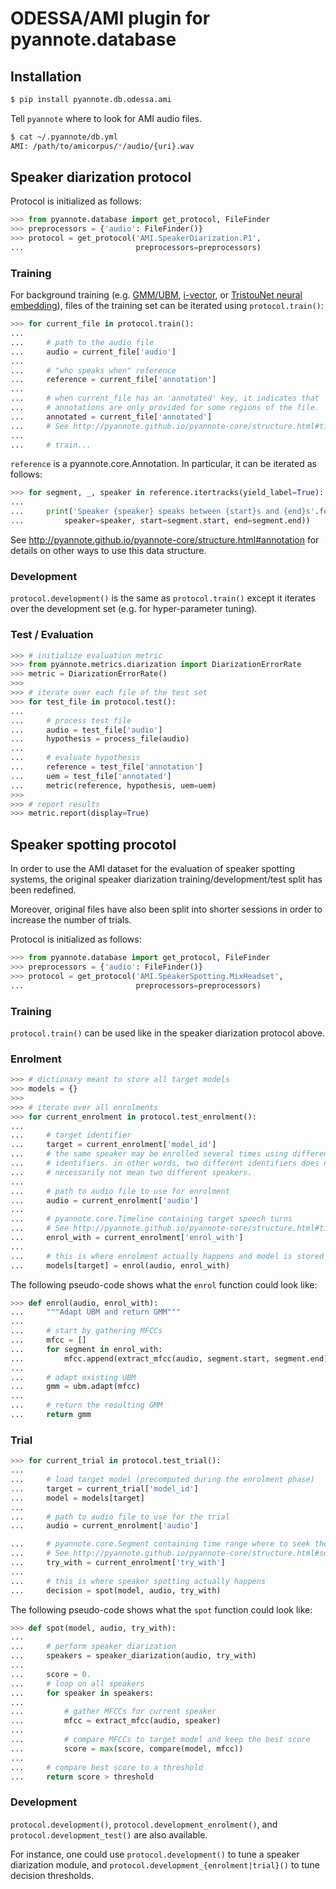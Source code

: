 # ODESSA/AMI plugin for pyannote.database


## Installation

```bash
$ pip install pyannote.db.odessa.ami
```

Tell `pyannote` where to look for AMI audio files.

```bash
$ cat ~/.pyannote/db.yml
AMI: /path/to/amicorpus/*/audio/{uri}.wav
```

## Speaker diarization protocol

Protocol is initialized as follows:

```python
>>> from pyannote.database import get_protocol, FileFinder
>>> preprocessors = {'audio': FileFinder()}
>>> protocol = get_protocol('AMI.SpeakerDiarization.P1',
...                         preprocessors=preprocessors)
```

### Training

For background training (e.g.
[GMM/UBM](http://www.sciencedirect.com/science/article/pii/S1051200499903615), [i-vector](http://ieeexplore.ieee.org/document/5545402/), or [TristouNet neural embedding](https://arxiv.org/abs/1609.04301)), files of the training set can be
iterated using `protocol.train()`:

```python
>>> for current_file in protocol.train():
...
...     # path to the audio file
...     audio = current_file['audio']
...
...     # "who speaks when" reference
...     reference = current_file['annotation']
...
...     # when current_file has an 'annotated' key, it indicates that
...     # annotations are only provided for some regions of the file.
...     annotated = current_file['annotated']
...     # See http://pyannote.github.io/pyannote-core/structure.html#timeline
...
...     # train...
```

`reference` is a pyannote.core.Annotation. In particular, it can be iterated
as follows:

```python
>>> for segment, _, speaker in reference.itertracks(yield_label=True):
...
...     print('Speaker {speaker} speaks between {start}s and {end}s'.format(
...         speaker=speaker, start=segment.start, end=segment.end))
```
See http://pyannote.github.io/pyannote-core/structure.html#annotation for
details on other ways to use this data structure.

### Development

`protocol.development()` is the same as `protocol.train()` except it iterates
over the development set (e.g. for hyper-parameter tuning).

### Test / Evaluation

```python
>>> # initialize evaluation metric
>>> from pyannote.metrics.diarization import DiarizationErrorRate
>>> metric = DiarizationErrorRate()
>>>
>>> # iterate over each file of the test set
>>> for test_file in protocol.test():
...
...     # process test file
...     audio = test_file['audio']
...     hypothesis = process_file(audio)
...
...     # evaluate hypothesis
...     reference = test_file['annotation']
...     uem = test_file['annotated']
...     metric(reference, hypothesis, uem=uem)
>>>
>>> # report results
>>> metric.report(display=True)
```

## Speaker spotting procotol

In order to use the AMI dataset for the evaluation of speaker spotting systems,
the original speaker diarization training/development/test split has been
redefined.

Moreover, original files have also been split into shorter sessions in order to
increase the number of trials.

Protocol is initialized as follows:

```python
>>> from pyannote.database import get_protocol, FileFinder
>>> preprocessors = {'audio': FileFinder()}
>>> protocol = get_protocol('AMI.SpeakerSpotting.MixHeadset',
...                         preprocessors=preprocessors)
```

### Training

`protocol.train()` can be used like in the speaker diarization protocol above.

### Enrolment

```python
>>> # dictionary meant to store all target models
>>> models = {}
>>>
>>> # iterate over all enrolments
>>> for current_enrolment in protocol.test_enrolment():
...
...     # target identifier
...     target = current_enrolment['model_id']
...     # the same speaker may be enrolled several times using different target
...     # identifiers. in other words, two different identifiers does not
...     # necessarily not mean two different speakers.
...
...     # path to audio file to use for enrolment
...     audio = current_enrolment['audio']
...
...     # pyannote.core.Timeline containing target speech turns
...     # See http://pyannote.github.io/pyannote-core/structure.html#timeline
...     enrol_with = current_enrolment['enrol_with']
...
...     # this is where enrolment actually happens and model is stored
...     models[target] = enrol(audio, enrol_with)
```

The following pseudo-code shows what the `enrol` function could look like:

```python
>>> def enrol(audio, enrol_with):
...     """Adapt UBM and return GMM"""
...
...     # start by gathering MFCCs
...     mfcc = []
...     for segment in enrol_with:
...         mfcc.append(extract_mfcc(audio, segment.start, segment.end))
...
...     # adapt existing UBM
...     gmm = ubm.adapt(mfcc)
...
...     # return the resulting GMM
...     return gmm
```

### Trial

```python
>>> for current_trial in protocol.test_trial():
...
...     # load target model (precomputed during the enrolment phase)
...     target = current_trial['model_id']
...     model = models[target]
...
...     # path to audio file to use for the trial
...     audio = current_enrolment['audio']

...     # pyannote.core.Segment containing time range where to seek the target
...     # See http://pyannote.github.io/pyannote-core/structure.html#segment
...     try_with = current_enrolment['try_with']
...
...     # this is where speaker spotting actually happens
...     decision = spot(model, audio, try_with)
```

The following pseudo-code shows what the `spot` function could look like:

```python
>>> def spot(model, audio, try_with):
...
...     # perform speaker diarization
...     speakers = speaker_diarization(audio, try_with)
...
...     score = 0.
...     # loop on all speakers
...     for speaker in speakers:
...
...         # gather MFCCs for current speaker
...         mfcc = extract_mfcc(audio, speaker)
...          
...         # compare MFCCs to target model and keep the best score
...         score = max(score, compare(model, mfcc))
...
...     # compare best score to a threshold
...     return score > threshold
```

### Development

`protocol.development()`, `protocol.development_enrolment()`, and
`protocol.development_test()` are also available.

For instance, one could use `protocol.development()` to tune a speaker
diarization module, and `protocol.development_{enrolment|trial}()` to tune
decision thresholds.

